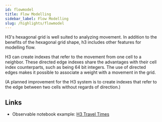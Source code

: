 ```yaml
---
id: flowmodel
title: Flow Modelling
sidebar_label: Flow Modelling
slug: /highlights/flowmodel
---
```


H3's hexagonal grid is well suited to analyzing movement. In addition to the benefits of the hexagonal grid shape, h3 includes other features for modelling flow.

H3 can create indexes that refer to the movement from one cell to a neighbor. These directed edge indexes share the advantages with their cell index counterparts, such as being 64 bit integers. The use of directed edges makes it possible to associate a weight with a movement in the grid.

(A planned improvement for the H3 system is to create indexes that refer to the edge between two cells without regards of direction.)

## Links

* Observable notebook example: [H3 Travel Times](https://observablehq.com/@nrabinowitz/h3-travel-times)
